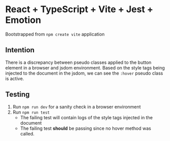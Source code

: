 # React + TypeScript + Vite + Jest + Emotion

Bootstrapped from `npm create vite` application

## Intention

There is a discrepancy between pseudo classes applied to the button element in a browser and jsdom environment.
Based on the style tags being injected to the document in the jsdom, we can see the `:hover` pseudo class is active.

## Testing

1. Run `npm run dev` for a sanity check in a browser environment
2. Run `npm run test`
   - The failing test will contain logs of the style tags injected in the document
   - The failing test **should** be passing since no hover method was called.
